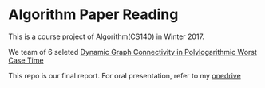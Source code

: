 # Algorithm Paper Reading
This is a course project of Algorithm(CS140) in Winter 2017.

We team of 6 seleted [Dynamic Graph Connectivity in Polylogarithmic Worst Case Time](http://delivery.acm.org/10.1145/2630000/2627898/p1131-kapron.pdf?ip=205.208.120.211&id=2627898&acc=ACTIVE%20SERVICE&key=06A6A3A8AFB87403%2E37E789C11FBE2C91%2E4D4702B0C3E38B35%2E4D4702B0C3E38B35&CFID=843735845&CFTOKEN=63562535&__acm__=1514084518_1d499d7b2b18a05350f4115c91db38bf)

This repo is our final report. For oral presentation, refer to my [onedrive](https://1drv.ms/p/s!Aj0_CkebE3Ny7xDVp9ad64BI0LbJ)